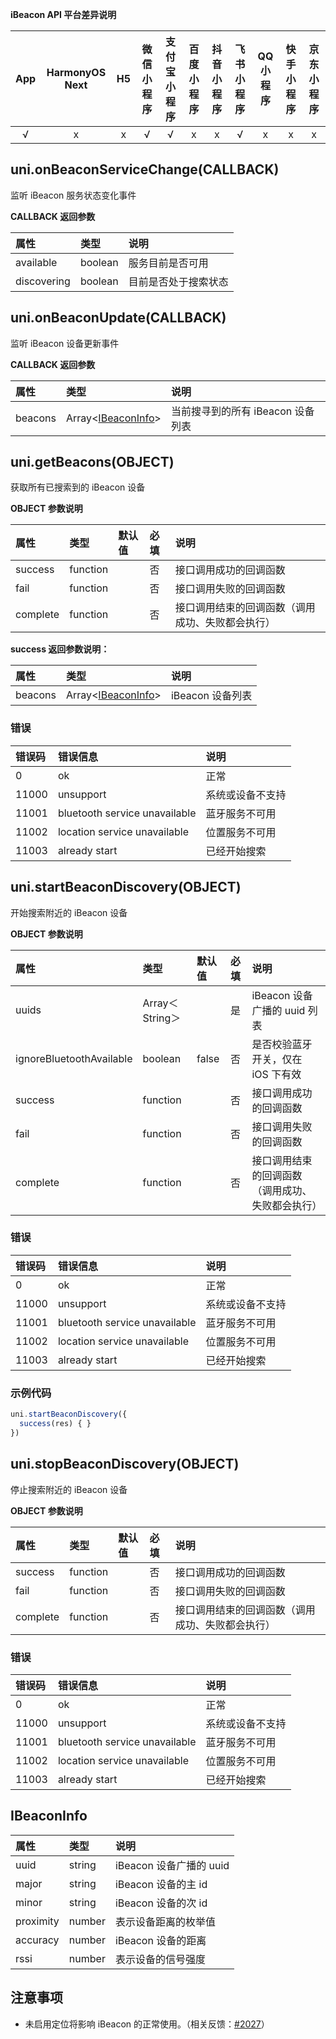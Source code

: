 **iBeacon API 平台差异说明**

|App|HarmonyOS Next|H5|微信小程序|支付宝小程序|百度小程序|抖音小程序|飞书小程序|QQ小程序|快手小程序|京东小程序|
|:-:|:-:|:-:|:-:|:-:|:-:|:-:|:-:|:-:|:-:|:-:|
|√|x|x|√|√|x|x|√|x|x|x|

## uni.onBeaconServiceChange(CALLBACK)

监听 iBeacon 服务状态变化事件

**CALLBACK 返回参数**

|属性|类型|说明|
|:-|:-|:-|
|available|boolean|服务目前是否可用|
|discovering|boolean|目前是否处于搜索状态|

## uni.onBeaconUpdate(CALLBACK)

监听 iBeacon 设备更新事件

**CALLBACK 返回参数**

|属性|类型|说明|
|:-|:-|:-|
|beacons|Array<[IBeaconInfo](/api/system/ibeacon?id=ibeaconinfo)>|当前搜寻到的所有 iBeacon 设备列表|

## uni.getBeacons(OBJECT)

获取所有已搜索到的 iBeacon 设备

**OBJECT 参数说明**

|属性|类型|默认值|必填|说明|
|:-|:-|:-|:-|:-|
|success|function||否|接口调用成功的回调函数|
|fail|function||否|接口调用失败的回调函数|
|complete|function||否|接口调用结束的回调函数（调用成功、失败都会执行）|

**success 返回参数说明：**

|属性|类型|说明|
|:-|:-|:-|
|beacons|Array<[IBeaconInfo](/api/system/ibeacon?id=ibeaconinfo)>|iBeacon 设备列表|

### 错误

|错误码|错误信息|说明|
|:-|:-|:-|
|0|ok|正常|
|11000|unsupport|系统或设备不支持|
|11001|bluetooth service unavailable|蓝牙服务不可用|
|11002|location service unavailable|位置服务不可用|
|11003|already start|已经开始搜索|

## uni.startBeaconDiscovery(OBJECT)

开始搜索附近的 iBeacon 设备

**OBJECT 参数说明**

|属性|类型|默认值|必填|说明|
|:-|:-|:-|:-|:-|
|uuids|Array＜String＞||是|iBeacon 设备广播的 uuid 列表|
|ignoreBluetoothAvailable|boolean|false|否|是否校验蓝牙开关，仅在 iOS 下有效|
|success|function||否|接口调用成功的回调函数|
|fail|function||否|接口调用失败的回调函数|
|complete|function||否|接口调用结束的回调函数（调用成功、失败都会执行）|

### 错误

|错误码|错误信息|说明|
|:-|:-|:-|
|0|ok|正常|
|11000|unsupport|系统或设备不支持|
|11001|bluetooth service unavailable|蓝牙服务不可用|
|11002|location service unavailable|位置服务不可用|
|11003|already start|已经开始搜索|

### 示例代码

```js
uni.startBeaconDiscovery({
  success(res) { }
})
```

## uni.stopBeaconDiscovery(OBJECT)

停止搜索附近的 iBeacon 设备

**OBJECT 参数说明**

|属性|类型|默认值|必填|说明|
|:-|:-|:-|:-|:-|
|success|function||否|接口调用成功的回调函数|
|fail|function||否|接口调用失败的回调函数|
|complete|function||否|接口调用结束的回调函数（调用成功、失败都会执行）|

### 错误

|错误码|错误信息|说明|
|:-|:-|:-|
|0|ok|正常|
|11000|unsupport|系统或设备不支持|
|11001|bluetooth service unavailable|蓝牙服务不可用|
|11002|location service unavailable|位置服务不可用|
|11003|already start|已经开始搜索|

## IBeaconInfo

|属性|类型|说明|
|:-|:-|:-|
|uuid|string|iBeacon 设备广播的 uuid|
|major|string|iBeacon 设备的主 id|
|minor|string|iBeacon 设备的次 id|
|proximity|number|表示设备距离的枚举值|
|accuracy|number|iBeacon 设备的距离|
|rssi|number|表示设备的信号强度|


## 注意事项

* 未启用定位将影响 iBeacon 的正常使用。（相关反馈：[#2027](https://github.com/dcloudio/uni-app/issues/2027)）
